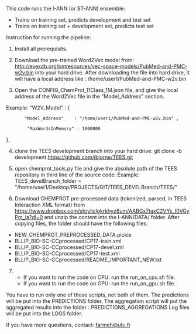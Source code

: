 This code runs the I-ANN (or ST-ANN) ensemble:
- Trains on training set, predicts development and test set
- Trains on training set + development set, predicts test set 

Instruction for running the pipeline: 

1) Install all prerequisits.

2) Download the pre-trained Word2Vec model from: http://evexdb.org/pmresources/vec-space-models/PubMed-and-PMC-w2v.bin into your hard drive. 
After downloading the file into hard drive, it will have a local address like : /home/user1/PubMed-and-PMC-w2v.bin

3) Open the CONFIG_ChemProt_11Class_1M.json file, and give the local address of the Word2Vec file in the "Model_Address" section. 

Example: 
   "W2V_Model" : {

           "Model_Address"    : "/home/user1/PubMed-and-PMC-w2v.bin" ,

            "MaxWordsInMemory" : 1000000

   },  

4) clone the TEES development branch into your hard drive: 
   git clone -b development https://github.com/jbjorne/TEES.git

5) open chemprot_tools.py file and give the absolute path of the TEES repository in third line of the source code: 
Example: 
   TEES_develBranch_folder  = "/home/user1/Desktop/PROJECTS/GIT/TEES_DEVELBranch/TEES/" 

6) Download CHEMPROT pre-processed data (tokenized, parsed, in TEES Interaction XML format) 
from https://www.dropbox.com/sh/yliclgkrkhyz6um/AABGx7taxC2VYs_I0VGyPm_ia?dl=0 
and unzip the content into the I-ANN/DATA/ folder. After copying files, the folder should have the following files: 
- NEW_CHEMPROT_PREPROCESSED_DATA.pickle
- BLLIP_BIO-SC-CCprocessed/CP17-train.xml
- BLLIP_BIO-SC-CCprocessed/CP17-devel.xml
- BLLIP_BIO-SC-CCprocessed/CP17-test.xml
- BLLIP_BIO-SC-CCprocessed/README_IMPORTANT_NEW.txt

7) - If you want to run the code on CPU: run the run_on_cpu.sh file.
   - If you want to run the code on GPU: run the run_on_gpu.sh file.

You have to run only one of those scripts, not both of them. 
The predictions will be put into the PREDICTIONS folder.
The aggregation script will put the aggregated results into the folder : PREDICTIONS_AGGREGATIONS
Log files will be put into the LOGS folder.

If you have more questions, contact: farmeh@utu.fi
